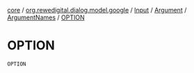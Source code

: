 [core](../../../../index.md) / [org.rewedigital.dialog.model.google](../../../index.md) / [Input](../../index.md) / [Argument](../index.md) / [ArgumentNames](index.md) / [OPTION](./-o-p-t-i-o-n.md)

# OPTION

`OPTION`